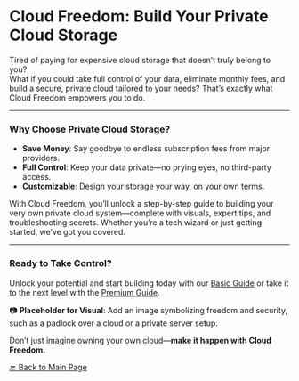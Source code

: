 # Cloud Freedom: Build Your Private Cloud Storage

Tired of paying for expensive cloud storage that doesn’t truly belong to you?  
What if you could take full control of your data, eliminate monthly fees, and build a secure, private cloud tailored to your needs? That’s exactly what Cloud Freedom empowers you to do.

---

### Why Choose Private Cloud Storage?

- **Save Money**: Say goodbye to endless subscription fees from major providers.
- **Full Control**: Keep your data private—no prying eyes, no third-party access.
- **Customizable**: Design your storage your way, on your own terms.

With Cloud Freedom, you’ll unlock a step-by-step guide to building your very own private cloud system—complete with visuals, expert tips, and troubleshooting secrets. Whether you’re a tech wizard or just getting started, we’ve got you covered.

---

### Ready to Take Control?  
Unlock your potential and start building today with our [Basic Guide](#) or take it to the next level with the [Premium Guide](#).

📷 **Placeholder for Visual**: Add an image symbolizing freedom and security, such as a padlock over a cloud or a private server setup.

Don’t just imagine owning your own cloud—**make it happen with Cloud Freedom.**

[🔙 Back to Main Page](index.md#introduction)
